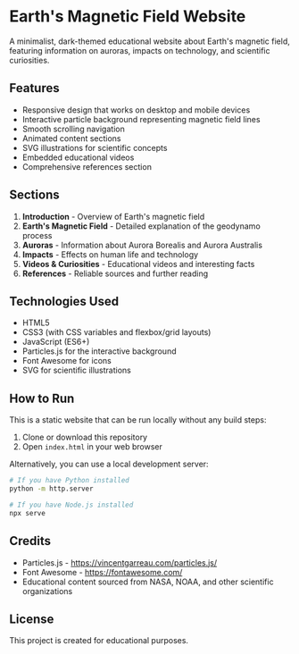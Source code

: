# Earth's Magnetic Field Website

A minimalist, dark-themed educational website about Earth's magnetic field, featuring information on auroras, impacts on technology, and scientific curiosities.

## Features

- Responsive design that works on desktop and mobile devices
- Interactive particle background representing magnetic field lines
- Smooth scrolling navigation
- Animated content sections
- SVG illustrations for scientific concepts
- Embedded educational videos
- Comprehensive references section

## Sections

1. **Introduction** - Overview of Earth's magnetic field
2. **Earth's Magnetic Field** - Detailed explanation of the geodynamo process
3. **Auroras** - Information about Aurora Borealis and Aurora Australis
4. **Impacts** - Effects on human life and technology
5. **Videos & Curiosities** - Educational videos and interesting facts
6. **References** - Reliable sources and further reading

## Technologies Used

- HTML5
- CSS3 (with CSS variables and flexbox/grid layouts)
- JavaScript (ES6+)
- Particles.js for the interactive background
- Font Awesome for icons
- SVG for scientific illustrations

## How to Run

This is a static website that can be run locally without any build steps:

1. Clone or download this repository
2. Open `index.html` in your web browser

Alternatively, you can use a local development server:

```bash
# If you have Python installed
python -m http.server

# If you have Node.js installed
npx serve
```

## Credits

- Particles.js - https://vincentgarreau.com/particles.js/
- Font Awesome - https://fontawesome.com/
- Educational content sourced from NASA, NOAA, and other scientific organizations

## License

This project is created for educational purposes.